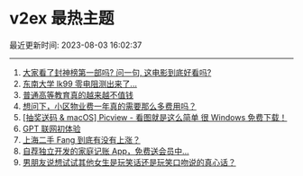 # v2ex 最热主题

最近更新时间: 2023-08-03 16:02:37

--- 
1. [大家看了封神榜第一部吗? 问一句, 这电影到底好看吗?](https://www.v2ex.com/t/961966) 
2. [东南大学 lk99 零电阻测出来了...](https://www.v2ex.com/t/961957) 
3. [普通高等教育真的越来越不值钱](https://www.v2ex.com/t/961987) 
4. [想问下，小区物业费一年真的需要那么多费用吗？](https://www.v2ex.com/t/961995) 
5. [[抽奖送码 & macOS] Picview - 看图就是这么简单 很 Windows 免费下载！](https://www.v2ex.com/t/961998) 
6. [GPT 联网初体验](https://www.v2ex.com/t/962006) 
7. [上海二手 Fang 到底有没有上涨？](https://www.v2ex.com/t/962016) 
8. [自荐独立开发的家庭记账 App，免费送会员中...](https://www.v2ex.com/t/962025) 
9. [男朋友说想试试其他女生是玩笑话还是玩笑口吻说的真心话？](https://www.v2ex.com/t/962034) 
